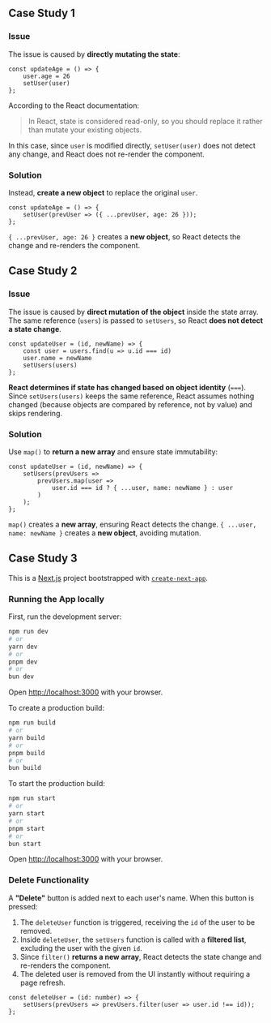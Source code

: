 ## Case Study 1
### Issue
The issue is caused by **directly mutating the state**:
```tsx
const updateAge = () => {
    user.age = 26
    setUser(user)
};
``` 
According to the React documentation: 
> In React, state is considered read-only, so you should replace it rather than mutate your existing objects. 

In this case, since `user` is modified directly, `setUser(user)` does not detect any change, and React does not re-render the component.

### Solution
Instead, **create a new object** to replace the original `user`.
```tsx
const updateAge = () => {
    setUser(prevUser => ({ ...prevUser, age: 26 }));
};
```
`{ ...prevUser, age: 26 }` creates a **new object**, so React detects the change and re-renders the component.

## Case Study 2
### Issue
The issue is caused by **direct mutation of the object** inside the state array. The same reference (`users`) is passed to `setUsers`, so React **does not detect a state change**.
```tsx
const updateUser = (id, newName) => {
    const user = users.find(u => u.id === id)
    user.name = newName
    setUsers(users)
};
```
**React determines if state has changed based on object identity** (`===`). Since `setUsers(users)` keeps the same reference, React assumes nothing changed (because objects are compared by reference, not by value) and skips rendering. 

### Solution
Use `map()` to **return a new array** and ensure state immutability:
```tsx
const updateUser = (id, newName) => {
    setUsers(prevUsers =>
        prevUsers.map(user =>
            user.id === id ? { ...user, name: newName } : user
        )
    );
};
```
`map()` creates a **new array**, ensuring React detects the change. `{ ...user, name: newName }` creates a **new object**, avoiding mutation.

## Case Study 3
This is a [Next.js](https://nextjs.org) project bootstrapped with [`create-next-app`](https://nextjs.org/docs/app/api-reference/cli/create-next-app).

### Running the App locally

First, run the development server:

```bash
npm run dev
# or
yarn dev
# or
pnpm dev
# or
bun dev
```

Open [http://localhost:3000](http://localhost:3000) with your browser.

To create a production build:

```bash
npm run build
# or
yarn build
# or
pnpm build
# or
bun build
```

To start the production build:
```bash
npm run start
# or
yarn start
# or
pnpm start
# or
bun start
```

Open [http://localhost:3000](http://localhost:3000) with your browser.

### Delete Functionality
A **"Delete"** button is added next to each user's name. When this button is pressed:

1. The `deleteUser` function is triggered, receiving the `id` of the user to be removed.
2. Inside `deleteUser`, the `setUsers` function is called with a **filtered list**, excluding the user with the given `id`.
3. Since `filter()` **returns a new array**, React detects the state change and re-renders the component.
4. The deleted user is removed from the UI instantly without requiring a page refresh.

```tsx
const deleteUser = (id: number) => {
    setUsers(prevUsers => prevUsers.filter(user => user.id !== id));
};
```